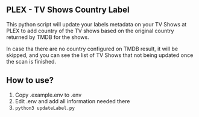 ## PLEX - TV Shows Country Label

This python script will update your labels metadata on your TV Shows at PLEX to add country of the TV shows based on the original country returned by TMDB for the shows.

In case tha there are no country configured on TMDB result, it will be skipped, and you can see the list of TV Shows that not being updated once the scan is finished.

## How to use?

1. Copy .example.env to .env
2. Edit .env and add all information needed there
3. ```python3 updateLabel.py```
